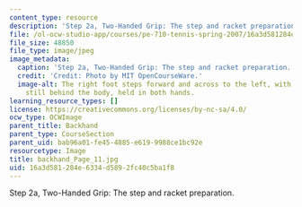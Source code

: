 ```yaml
---
content_type: resource
description: 'Step 2a, Two-Handed Grip: The step and racket preparation.'
file: /ol-ocw-studio-app/courses/pe-710-tennis-spring-2007/16a3d581284e6334d5892fc40c5ba1f8_backhand_Page_11.jpg
file_size: 48850
file_type: image/jpeg
image_metadata:
  caption: 'Step 2a, Two-Handed Grip: The step and racket preparation.'
  credit: 'Credit: Photo by MIT OpenCourseWare.'
  image-alt: The right foot steps forward and across to the left, with the racket
    still behind the body, held in both hands.
learning_resource_types: []
license: https://creativecommons.org/licenses/by-nc-sa/4.0/
ocw_type: OCWImage
parent_title: Backhand
parent_type: CourseSection
parent_uid: bab96a01-fe45-4885-e619-9988ce1bc92e
resourcetype: Image
title: backhand_Page_11.jpg
uid: 16a3d581-284e-6334-d589-2fc40c5ba1f8
---
```

Step 2a, Two-Handed Grip: The step and racket preparation.